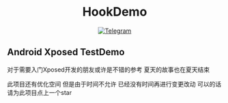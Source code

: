 <div align="center">
    <h1 > HookDemo </h1>

[![Telegram](https://img.shields.io/static/v1?label=Telegram&message=Channel&color=0088cc)](https://t.me/WhenFlowersAreInBloom)
</div>

## Android Xposed TestDemo

对于需要入门Xposed开发的朋友或许是不错的参考 夏天的故事也在夏天结束

此项目还有优化空间 但是由于时间不允许 已经没有时间再进行变更改动 可以的话请为此项目点上一个star
